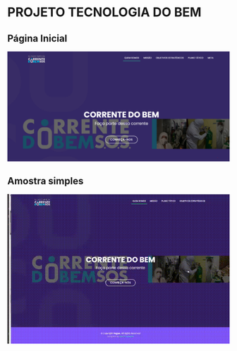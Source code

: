 # PROJETO TECNOLOGIA DO BEM



## Página Inicial

![alt text](https://github.com/cbcarlos07/correntedobem/blob/master/img/Capturar.PNG)


## Amostra simples

![alt text](https://github.com/cbcarlos07/correntedobem/blob/master/img/quase-la.gif)


